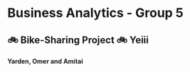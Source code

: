 # Business Analytics - Group 5
## :bike: Bike-Sharing Project :bike: Yeiii
#### Yarden, Omer and Amitai
